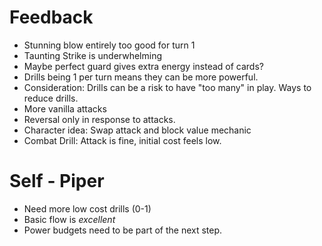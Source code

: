 # Feedback

* Stunning blow entirely too good for turn 1
* Taunting Strike is underwhelming
* Maybe perfect guard gives extra energy instead of cards?
* Drills being 1 per turn means they can be more powerful.
* Consideration: Drills can be a risk to have "too many" in play. Ways to reduce drills.
* More vanilla attacks
* Reversal only in response to attacks.
* Character idea: Swap attack and block value mechanic
* Combat Drill: Attack is fine, initial cost feels low.

# Self - Piper

* Need more low cost drills (0-1)
* Basic flow is _excellent_
* Power budgets need to be part of the next step.
